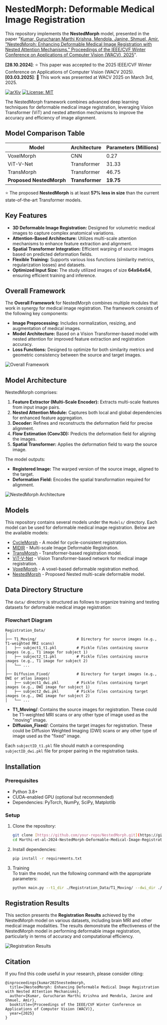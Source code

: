 # NestedMorph: Deformable Medical Image Registration  

This repository implements the **NestedMorph** model, presented in the paper "[Kumar, Gurucharan Marthi Krishna, Mendola, Janine, Shmuel, Amir. "NestedMorph: Enhancing Deformable Medical Image Registration with Nested Attention Mechanisms." Proceedings of the IEEE/CVF Winter Conference on Applications of Computer Vision (WACV), 2025](https://openaccess.thecvf.com/content/WACV2025/papers/Kumar_NestedMorph_Enhancing_Deformable_Medical_Image_Registration_with_Nested_Attention_Mechanisms_WACV_2025_paper.pdf)".

**[28.10.2024]**: ⭐ This paper was accepted to the 2025 IEEE/CVF Winter Conference on Applications of Computer Vision (WACV 2025).  
**[03.03.2025]**: 📢 This work was presented at WACV 2025 on March 3rd, 2025.  

[![arXiv](https://img.shields.io/badge/arXiv-2410.02550-b31b1b.svg)](https://arxiv.org/abs/2410.02550)
[![License: MIT](https://img.shields.io/badge/License-MIT-yellow.svg)](https://opensource.org/licenses/MIT)

The NestedMorph framework combines advanced deep learning techniques for deformable medical image registration, leveraging Vision Transformer (ViT) and nested attention mechanisms to improve the accuracy and efficiency of image alignment.

## Model Comparison Table

| Model                | Architecture   | Parameters (Millions) |
|----------------------|----------------|-----------------------|
| VoxelMorph           | CNN            | 0.27                  |
| ViT-V-Net            | Transformer    | 31.33                 |
| TransMorph           | Transformer    | 46.75                 |
| **Proposed NestedMorph**      | **Transformer**    | **19.75**                |

⭐ The proposed **NestedMorph** is at least **57% less in size** than the current state-of-the-art Transformer models.

## Key Features  
- **3D Deformable Image Registration:** Designed for volumetric medical images to capture complex anatomical variations.  
- **Attention-Based Architecture:** Utilizes multi-scale attention mechanisms to enhance feature extraction and alignment.  
- **Spatial Transformer Integration:** Efficient warping of source images based on predicted deformation fields.  
- **Flexible Training:** Supports various loss functions (similarity metrics, regularization losses) and datasets.  
- **Optimized Input Size:** The study utilized images of size **64x64x64**, ensuring efficient training and inference.  

## Overall Framework  

The **Overall Framework** for NestedMorph combines multiple modules that work in synergy for medical image registration. The framework consists of the following key components:
- **Image Preprocessing:** Includes normalization, resizing, and augmentation of medical images.
- **Model Architecture:** Based on a Vision Transformer-based model with nested attention for improved feature extraction and registration accuracy.
- **Loss Functions:** Designed to optimize for both similarity metrics and geometric consistency between the source and target images.

![Overall Framework](Figures/OverallFramework.png)

## Model Architecture  
NestedMorph comprises:  
1. **Feature Extractor (Multi-Scale Encoder):** Extracts multi-scale features from input image pairs.
2. **Nested Attention Module:** Captures both local and global dependencies for enhanced feature aggregation.
3. **Decoder:** Refines and reconstructs the deformation field for precise alignment.
4. **Flow Estimation (Conv3D):** Predicts the deformation field for aligning the images.  
5. **Spatial Transformer:** Applies the deformation field to warp the source image.  

The model outputs:  
- **Registered Image:** The warped version of the source image, aligned to the target.  
- **Deformation Field:** Encodes the spatial transformation required for alignment.  

![NestedMorph Architecture](Figures/NestedMorph.png)

## Models  
This repository contains several models under the `Models/` directory. Each model can be used for deformable medical image registration. Below are the available models:

- [CycleMorph](src/models/cyclemorph/cycleMorph_model.py) - A model for cycle-consistent registration.
- [MIDIR](src/models/midir/midir.py) - Multi-scale Image Deformable Registration.
- [TransMorph](src/models/transmorph/TransMorph.py) - Transformer-based registration model.
- [ViT-V-Net](src/models/vitvnet/vitvnet.py) - Vision Transformer-based network for medical image registration.
- [VoxelMorph](src/models/voxelmorph.py) - A voxel-based deformable registration method.
- [NestedMorph](src/models/nestedmorph.py) - Proposed Nested multi-scale deformable model.

## Data Directory Structure  

The `data/` directory is structured as follows to organize training and testing datasets for deformable medical image registration:

### **Flowchart Diagram**

```
Registration_Data/
│
├── T1_Moving/                  # Directory for source images (e.g., T1-weighted MRI scans)
│   ├── subject1_t1.pkl         # Pickle files containing source images (e.g., T1 image for subject 1)
│   ├── subject2_t1.pkl         # Pickle files containing source images (e.g., T1 image for subject 2)
│   └── ...
│
├── Diffusion_Fixed/            # Directory for target images (e.g., DWI or atlas images)
│   ├── subject1_dwi.pkl        # Pickle files containing target images (e.g., DWI image for subject 1)
│   ├── subject2_dwi.pkl        # Pickle files containing target images (e.g., DWI image for subject 2)
│   └── ...
```

- **T1_Moving/**: Contains the source images for registration. These could be T1-weighted MRI scans or any other type of image used as the "moving" image.
- **Diffusion_Fixed/**: Contains the target images for registration. These could be Diffusion Weighted Imaging (DWI) scans or any other type of image used as the "fixed" image.

Each `subjectID_t1.pkl` file should match a corresponding `subjectID_dwi.pkl` file for proper pairing in the registration tasks.

## Installation  

### Prerequisites  
- Python 3.8+  
- CUDA-enabled GPU (optional but recommended)  
- Dependencies: PyTorch, NumPy, SciPy, Matplotlib  

### Setup  
1. Clone the repository:  
   ```bash  
   git clone [https://github.com/your-repo/NestedMorph.git](https://github.com/AS-Lab/Marthi-et-al-2024-NestedMorph-Deformable-Medical-Image-Registration)  
   cd Marthi-et-al-2024-NestedMorph-Deformable-Medical-Image-Registration  
   ```

2. Install dependencies:  
   ```bash  
   pip install -r requirements.txt  
   ```

3. Training  
To train the model, run the following command with the appropriate parameters:
   ```bash  
   python main.py --t1_dir ./Registration_Data/T1_Moving/ --dwi_dir ./Registration_Data/Diffusion_Fixed/ --epochs 100 --img_size 64,64,64 --lr 2e-4 --batch_size 2 --cont_training --model_label NestedMorph  
   ```

## Registration Results  

This section presents the **Registration Results** achieved by the NestedMorph model on various datasets, including brain MRI and other medical image modalities. The results demonstrate the effectiveness of the NestedMorph model in performing deformable image registration, particularly in terms of accuracy and computational efficiency.

![Registration Results](Figures/Registration.png)

## Citation  

If you find this code useful in your research, please consider citing:

```
@inproceedings{kumar2025nestedmorph,
  title={NestedMorph: Enhancing Deformable Medical Image Registration with Nested Attention Mechanisms},
  author={Kumar, Gurucharan Marthi Krishna and Mendola, Janine and Shmuel, Amir},
  booktitle={Proceedings of the IEEE/CVF Winter Conference on Applications of Computer Vision (WACV)},
  year={2025}
}
```
